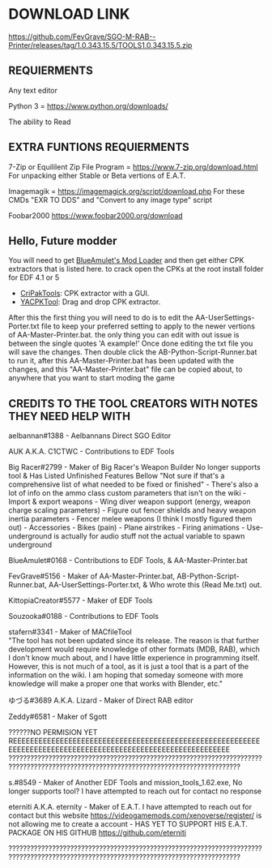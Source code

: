 # DOWNLOAD LINK
https://github.com/FevGrave/SGO-M-RAB--Printer/releases/tag/1.0.343.15.5/TOOLS1.0.343.15.5.zip

## REQUIERMENTS
Any text editor

Python 3 = https://www.python.org/downloads/

The ability to Read

## EXTRA FUNTIONS REQUIERMENTS
7-Zip or Equililent Zip File Program = https://www.7-zip.org/download.html
For unpacking either Stable or Beta vertions of E.A.T. 

Imagemagik = https://imagemagick.org/script/download.php
For these CMDs "EXR TO DDS" and "Convert to any image type" script

Foobar2000
https://www.foobar2000.org/download



## Hello, Future modder
You will need to get [BlueAmulet's Mod Loader](https://github.com/BlueAmulet/EDF5ModLoader) and then get either CPK extractors that is listed here. to crack open the CPKs at the root install folder for EDF 4.1 or 5
* [CriPakTools](https://github.com/wmltogether/CriPakTools): CPK extractor with a GUI.
* [YACPKTool](https://github.com/Brolijah/YACpkTool): Drag and drop CPK extractor.

After this the first thing you will need to do is to edit the AA-UserSettings-Porter.txt file to keep your preferred setting to apply to 
the newer vertions of AA-Master-Printer.bat. the only thing you can edit with out issue is between the single quotes 'A example!'
Once done editing the txt file you will save the changes. Then double click the AB-Python-Script-Runner.bat to run it, after this
AA-Master-Printer.bat has been updated with the changes, and this "AA-Master-Printer.bat" file can be copied about, to anywhere that you want to start moding the game
























## CREDITS TO THE TOOL CREATORS WITH NOTES THEY NEED HELP WITH


aelbannan#1388           - Aelbannans Direct SGO Editor                          

AUK A.K.A. C1CTWC        - Contributions to EDF Tools

Big Racer#2799           - Maker of Big Racer's Weapon Builder
                           No longer supports tool & Has Listed Unfinished Features Bellow
                                 "Not sure if that's a comprehensive list of what needed to be fixed or finished"
                                 - There's also a lot of info on the ammo class custom parameters that isn't on the wiki
                                 - Import & export weapons
                                 - Wing diver weapon support (energy, weapon charge scaling parameters)
                                 - Figure out fencer shields and heavy weapon inertia parameters
                                 - Fencer melee weapons (I think I mostly figured them out)
                                 - Accessories
                                 - Bikes (pain)
                                 - Plane airstrikes
                                 - Firing animations
                                 - Use-underground is actually for audio stuff not the actual variable to spawn underground
   
BlueAmulet#0168          - Contributions to EDF Tools, & AA-Master-Printer.bat          

FevGrave#5156            - Maker of AA-Master-Printer.bat, AB-Python-Script-Runner.bat, AA-UserSettings-Porter.txt,
                           & Who wrote this (Read Me.txt) out.

KittopiaCreator#5577     - Maker of EDF Tools                                    

Souzooka#0188            - Contributions to EDF Tools                            

stafern#3341             - Maker of MACfileTool                                  
                           "The tool has not been updated since its release. The reason is that further development would require
                           knowledge of other formats (MDB, RAB), which I don't know much about, and I have little experience in
                           programming itself. However, this is not much of a tool, as it is just a tool that is a part of the
                           information on the wiki. I am hoping that someday someone with more knowledge will make a proper one
                           that works with Blender, etc."

ゆづる#3689 A.K.A. Lizard  - Maker of Direct RAB editor

Zeddy#6581               - Maker of Sgott

??????NO PERMISION YET REEEEEEEEEEEEEEEEEEEEEEEEEEEEEEEEEEEEEEEEEEEEEEEEEEEEEEEEEEEEEEEEEEEEEEEEEEEEEEEEEEEEEEEEEEEEEEEEEEEEEEEEEEEEEE
??????????????????????????????????????????????????????????????????????????????????????????????????????????????????????????????????????

s.#8549                  - Maker of Another EDF Tools and mission_tools_1.62.exe,
                            No longer supports tool?
                            I have attempted to reach out for contact no response
                            
eterniti A.K.A. eternity - Maker of E.A.T. 
                           I have attempted to reach out for contact but this website https://videogamemods.com/xenoverse/register/
                           is not allowing me to create a account
                         - HAS YET TO SUPPORT HIS E.A.T. PACKAGE ON HIS GITHUB https://github.com/eterniti
                         
??????????????????????????????????????????????????????????????????????????????????????????????????????????????????????????????????????
